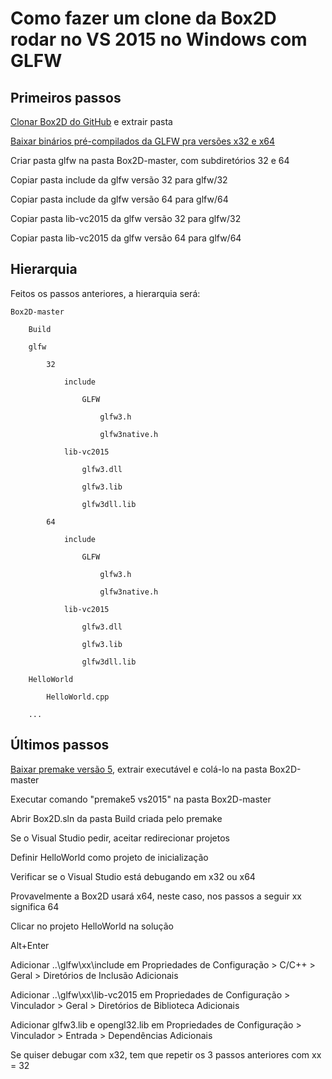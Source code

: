 # Como fazer um clone da Box2D rodar no VS 2015 no Windows com GLFW

## Primeiros passos

[Clonar Box2D do GitHub](https://github.com/erincatto/Box2D) e extrair pasta

[Baixar binários pré-compilados da GLFW pra versões x32 e x64](https://www.glfw.org/download.html)

Criar pasta glfw na pasta Box2D-master, com subdiretórios 32 e 64

Copiar pasta include da glfw versão 32 para glfw/32

Copiar pasta include da glfw versão 64 para glfw/64

Copiar pasta lib-vc2015 da glfw versão 32 para glfw/32

Copiar pasta lib-vc2015 da glfw versão 64 para glfw/64

## Hierarquia

Feitos os passos anteriores, a hierarquia será:

	Box2D-master
	
		Build
		
		glfw
		
			32
			
				include
				
					GLFW
					
						glfw3.h
						
						glfw3native.h
						
				lib-vc2015
				
					glfw3.dll
					
					glfw3.lib
					
					glfw3dll.lib
					
			64
			
				include
				
					GLFW
					
						glfw3.h
						
						glfw3native.h
						
				lib-vc2015
				
					glfw3.dll
					
					glfw3.lib
					
					glfw3dll.lib
					
		HelloWorld
		
			HelloWorld.cpp
			
		...

## Últimos passos

[Baixar premake versão 5](https://premake.github.io/download.html), extrair executável e colá-lo na pasta Box2D-master

Executar comando "premake5 vs2015" na pasta Box2D-master

Abrir Box2D.sln da pasta Build criada pelo premake

Se o Visual Studio pedir, aceitar redirecionar projetos

Definir HelloWorld como projeto de inicialização

Verificar se o Visual Studio está debugando em x32 ou x64

Provavelmente a Box2D usará x64, neste caso, nos passos a seguir xx significa 64

Clicar no projeto HelloWorld na solução

Alt+Enter

Adicionar ..\glfw\xx\include em Propriedades de Configuração > C/C++ > Geral > Diretórios de Inclusão Adicionais

Adicionar ..\glfw\xx\lib-vc2015 em Propriedades de Configuração > Vinculador > Geral > Diretórios de Biblioteca Adicionais

Adicionar glfw3.lib e opengl32.lib em Propriedades de Configuração > Vinculador > Entrada > Dependências Adicionais

Se quiser debugar com x32, tem que repetir os 3 passos anteriores com xx = 32
